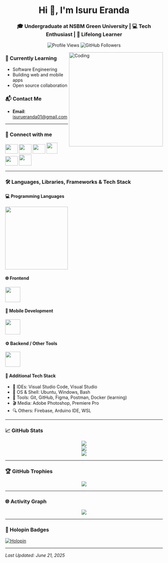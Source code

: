 <h1 align="center">Hi 👋, I'm Isuru Eranda</h1>
<h3 align="center">🎓 Undergraduate at NSBM Green University | 💻 Tech Enthusiast | 🚀 Lifelong Learner</h3>

<p align="center">
  <img src="https://komarev.com/ghpvc/?username=Isuru-Eranda&style=flat-square&color=blue" alt="Profile Views" />
  <img src="https://img.shields.io/github/followers/Isuru-Eranda?label=Follow&style=social" alt="GitHub Followers" />
</p>

<img align="right" alt="Coding" width="300" src="https://media.licdn.com/dms/image/v2/D4D12AQHGG4J6b6OmyQ/article-cover_image-shrink_720_1280/article-cover_image-shrink_720_1280/0/1709674937953?e=2147483647&v=beta&t=tgAv-o8rHSfUFWzGQT2nCOfZkc2Hdluh-9xTR3Opu-w">

### 🌱 Currently Learning
- Software Engineering
- Building web and mobile apps
- Open source collaboration

### 📬 Contact Me
- **Email**: isurueranda01@gmail.com

---

### 🤝 Connect with me
<p align="left">
  <a href="https://linkedin.com/in/isuru-eranda-ba24b6270/"><img src="https://raw.githubusercontent.com/rahuldkjain/github-profile-readme-generator/master/src/images/icons/Social/linked-in-alt.svg" height="30" width="40" /></a>
  <a href="https://fb.com/profile.php?id=100076686294109"><img src="https://raw.githubusercontent.com/rahuldkjain/github-profile-readme-generator/master/src/images/icons/Social/facebook.svg" height="30" width="40" /></a>
  <a href="https://instagram.com/isuru__eranda/"><img src="https://raw.githubusercontent.com/rahuldkjain/github-profile-readme-generator/master/src/images/icons/Social/instagram.svg" height="30" width="40" /></a>
  <a href="https://www.youtube.com/@Isuru_Eranda"><img src="https://raw.githubusercontent.com/rahuldkjain/github-profile-readme-generator/master/src/images/icons/Social/youtube.svg" height="35" width="35" /></a>
  <a href="https://twitter.com/isuru__eranda"><img src="https://cdn.worldvectorlogo.com/logos/twitter-logo-2.svg" height="30" width="40" /></a>
  <a href="https://discord.gg/tPFFeeHX"><img src="https://raw.githubusercontent.com/rahuldkjain/github-profile-readme-generator/master/src/images/icons/Social/discord.svg" height="35" width="40" /></a>
</p>

---

### 🛠️ Languages, Libraries, Frameworks & Tech Stack

#### 💻 Programming Languages
<p align="left">
  <img src="https://skillicons.dev/icons?i=py,c,cs,cpp,java,dart" height="200" width="200" />
</p>

#### 🌐 Frontend
<p align="left">
  <img src="https://skillicons.dev/icons?i=html,css,js,bootstrap,tailwind,react" height="48" width="48" />
</p>

#### 📱 Mobile Development
<p align="left">
  <img src="https://skillicons.dev/icons?i=flutter,dart" height="48" width="48" />
</p>

#### ⚙️ Backend / Other Tools
<p align="left">
  <img src="https://skillicons.dev/icons?i=linux,git,github,vscode,arduino" height="48" width="48" />
</p>

#### 🧰 Additional Tech Stack

- 🧠 IDEs: Visual Studio Code, Visual Studio  
- 🐧 OS & Shell: Ubuntu, Windows, Bash  
- 🔧 Tools: Git, GitHub, Figma, Postman, Docker (learning)  
- 🎬 Media: Adobe Photoshop, Premiere Pro  
- 🔍 Others: Firebase, Arduino IDE, WSL

---

### 📈 GitHub Stats
<p align="center">
  <img src="https://github-readme-streak-stats.herokuapp.com/?user=Isuru-Eranda&theme=react&hide_border=true" />
  <br/>
  <img src="https://github-readme-stats.vercel.app/api?username=Isuru-Eranda&show_icons=true&theme=react&hide_border=true" />
  <br/>
  <img src="https://github-readme-stats.vercel.app/api/top-langs/?username=Isuru-Eranda&layout=compact&theme=react&hide_border=true" />
</p>

---

### 🏆 GitHub Trophies
<p align="center">
  <img src="https://github-profile-trophy.vercel.app/?username=Isuru-Eranda&theme=onedark&no-bg=true&margin-w=10" />
</p>

---

### 🌐 Activity Graph
<p align="center">
  <img src="https://github-readme-activity-graph.vercel.app/graph?username=Isuru-Eranda&theme=react-dark" />
</p>

---

### 🔰 Holopin Badges
[![Holopin](https://holopin.me/isurueranda)](https://holopin.io/@isurueranda)

---

_Last Updated: June 21, 2025_
